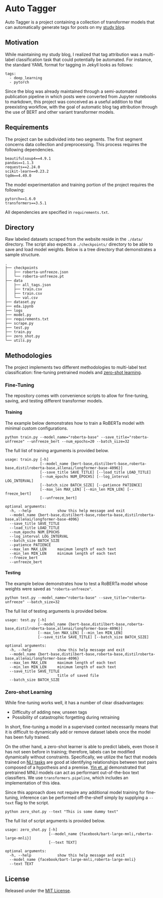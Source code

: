 # Auto Tagger

Auto Tagger is a project containing a collection of transformer models that can automatically generate tags for posts on my [study blog](http://jaketae.github.io/).

## Motivation

While maintaining my study blog, I realized that tag attribution was a multi-label classification task that could potentially be automated. For instance, the standard YAML format for tagging in Jekyll looks as follows:

```
tags:
  - deep_learning
  - pytorch
```

 Since the blog was already maintained through a semi-automated publication pipeline in which posts were converted from Jupyter notebooks to markdown, this project was conceived as a useful addition to that preexisting workflow, with the goal of automatic blog tag attribution through the use of BERT and other variant transformer models.

## Requirements

The project can be subdivided into two segments. The first segment concerns data collection and preprocessing. This process requires the following dependencies.

```
beautifulsoup4==4.9.1
pandas==1.1.3
requests==2.24.0
scikit-learn==0.23.2
tqdm==4.49.0
```

The model experimentation and training portion of the project requires the following:

```
pytorch==1.6.0
transformers==3.5.1
```

All dependencies are specified in `requirements.txt`.

## Directory

Raw labeled datasets scraped from the website reside in the `./data/` directory. The script also expects a `./checkpoints/` directory to be able to save and load model weights. Below is a tree directory that demonstrates a sample structure.

```
.
├── checkpoints
│   ├── roberta-unfreeze.json
│   └── roberta-unfreeze.pt
├── data
│   ├── all_tags.json
│   ├── train.csv
│   ├── train.csv
│   └── val.csv
├── dataset.py
├── eda.ipynb
├── logs
├── model.py
├── requirements.txt
├── scrape.py
├── test.py
├── train.py
├── zero_shot.py
└── utils.py
```

## Methodologies

The project implements two different methodologies to multi-label text classification: fine-tuning pretrained models and [zero-shot learning](https://en.wikipedia.org/wiki/Zero-shot_learning).

### Fine-Tuning

The repository comes with convenience scripts to allow for fine-tuning, saving, and testing different transformer models. 

#### Training

The example below demonstrates how to train a RoBERTa model with minimal custom configurations.

```
python train.py --model_name="roberta-base" --save_title="roberta-unfreeze" --unfreeze_bert --num_epochs=20 --batch_size=32
```

The full list of training arguments is provided below.

```
usage: train.py [-h]
                [--model_name {bert-base,distilbert-base,roberta-base,distilroberta-base,allenai/longformer-base-4096}]
                [--save_title SAVE_TITLE] [--load_title LOAD_TITLE]
                [--num_epochs NUM_EPOCHS] [--log_interval LOG_INTERVAL]
                [--batch_size BATCH_SIZE] [--patience PATIENCE]
                [--max_len MAX_LEN] [--min_len MIN_LEN] [--freeze_bert]
                [--unfreeze_bert]

optional arguments:
  -h, --help            show this help message and exit
  --model_name {bert-base,distilbert-base,roberta-base,distilroberta-base,allenai/longformer-base-4096}
  --save_title SAVE_TITLE
  --load_title LOAD_TITLE
  --num_epochs NUM_EPOCHS
  --log_interval LOG_INTERVAL
  --batch_size BATCH_SIZE
  --patience PATIENCE
  --max_len MAX_LEN     maximum length of each text
  --min_len MIN_LEN     minimum length of each text
  --freeze_bert
  --unfreeze_bert
```

#### Testing

The example below demonstrates how to test a RoBERTa model whose weights were saved as ``"roberta-unfreeze"``.

```
python test.py --model_name="roberta-base" --save_title="roberta-unfreeze" --batch_size=32 
```

The full list of testing arguments is provided below.

```
usage: test.py [-h]
               [--model_name {bert-base,distilbert-base,roberta-base,distilroberta-base,allenai/longformer-base-4096}]
               [--max_len MAX_LEN] [--min_len MIN_LEN]
               [--save_title SAVE_TITLE] [--batch_size BATCH_SIZE]

optional arguments:
  -h, --help            show this help message and exit
  --model_name {bert-base,distilbert-base,roberta-base,distilroberta-base,allenai/longformer-base-4096}
  --max_len MAX_LEN     maximum length of each text
  --min_len MIN_LEN     minimum length of each text
  --save_title SAVE_TITLE
                        title of saved file
  --batch_size BATCH_SIZE
```

### Zero-shot Learning

While fine-tuning works well, it has a number of clear disadvantages:

* Difficulty of adding new, unseen tags
* Possibility of catastrophic forgetting during retraining

In short, fine-tuning a model in a supervised context necessarily means that it is difficult to dynamically add or remove dataset labels once the model has been fully trained.

On the other hand, a zero-shot learner is able to predict labels, even those it has not seen before in training; therefore, labels can be modified dynamically without constraints. Specifically, we utilize the fact that models trained on [NLI tasks](https://microsoft.github.io/nlp-recipes/examples/entailment/) are good at identifying relationships between text pairs composed of a hypothesis and a premise. [Yin et. al](https://arxiv.org/abs/1909.00161) demonstrated that pretrained MNLI models can act as performant out-of-the-box text classifiers. We use `transformers.pipeline`, which includes an implementation of this idea.

Since this approach does not require any additional model training for fine-tuning, inference can be performed off-the-shelf simply by supplying a `--text` flag to the script.

```
python zero_shot.py --text "This is some dummy text"
```

The full list of script arguments is provided below.

```
usage: zero_shot.py [-h]
                    [--model_name {facebook/bart-large-mnli,roberta-large-mnli}]
                    [--text TEXT]

optional arguments:
  -h, --help            show this help message and exit
  --model_name {facebook/bart-large-mnli,roberta-large-mnli}
  --text TEXT
```

## License

Released under the [MIT License](https://github.com/jaketae/auto-tagger/blob/master/LICENSE).